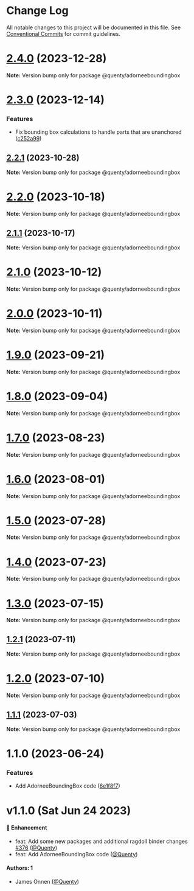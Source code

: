 # Change Log

All notable changes to this project will be documented in this file.
See [Conventional Commits](https://conventionalcommits.org) for commit guidelines.

# [2.4.0](https://github.com/Quenty/NevermoreEngine/compare/@quenty/adorneeboundingbox@2.3.0...@quenty/adorneeboundingbox@2.4.0) (2023-12-28)

**Note:** Version bump only for package @quenty/adorneeboundingbox





# [2.3.0](https://github.com/Quenty/NevermoreEngine/compare/@quenty/adorneeboundingbox@2.2.1...@quenty/adorneeboundingbox@2.3.0) (2023-12-14)


### Features

* Fix bounding box calculations to handle parts that are unanchored ([c252a99](https://github.com/Quenty/NevermoreEngine/commit/c252a99bbb1ba76bf86ec73a0fe80d0cf057309b))





## [2.2.1](https://github.com/Quenty/NevermoreEngine/compare/@quenty/adorneeboundingbox@2.2.0...@quenty/adorneeboundingbox@2.2.1) (2023-10-28)

**Note:** Version bump only for package @quenty/adorneeboundingbox





# [2.2.0](https://github.com/Quenty/NevermoreEngine/compare/@quenty/adorneeboundingbox@2.1.1...@quenty/adorneeboundingbox@2.2.0) (2023-10-18)

**Note:** Version bump only for package @quenty/adorneeboundingbox





## [2.1.1](https://github.com/Quenty/NevermoreEngine/compare/@quenty/adorneeboundingbox@2.1.0...@quenty/adorneeboundingbox@2.1.1) (2023-10-17)

**Note:** Version bump only for package @quenty/adorneeboundingbox





# [2.1.0](https://github.com/Quenty/NevermoreEngine/compare/@quenty/adorneeboundingbox@2.0.0...@quenty/adorneeboundingbox@2.1.0) (2023-10-12)

**Note:** Version bump only for package @quenty/adorneeboundingbox





# [2.0.0](https://github.com/Quenty/NevermoreEngine/compare/@quenty/adorneeboundingbox@1.9.0...@quenty/adorneeboundingbox@2.0.0) (2023-10-11)

**Note:** Version bump only for package @quenty/adorneeboundingbox





# [1.9.0](https://github.com/Quenty/NevermoreEngine/compare/@quenty/adorneeboundingbox@1.8.0...@quenty/adorneeboundingbox@1.9.0) (2023-09-21)

**Note:** Version bump only for package @quenty/adorneeboundingbox





# [1.8.0](https://github.com/Quenty/NevermoreEngine/compare/@quenty/adorneeboundingbox@1.7.0...@quenty/adorneeboundingbox@1.8.0) (2023-09-04)

**Note:** Version bump only for package @quenty/adorneeboundingbox





# [1.7.0](https://github.com/Quenty/NevermoreEngine/compare/@quenty/adorneeboundingbox@1.6.0...@quenty/adorneeboundingbox@1.7.0) (2023-08-23)

**Note:** Version bump only for package @quenty/adorneeboundingbox





# [1.6.0](https://github.com/Quenty/NevermoreEngine/compare/@quenty/adorneeboundingbox@1.5.0...@quenty/adorneeboundingbox@1.6.0) (2023-08-01)

**Note:** Version bump only for package @quenty/adorneeboundingbox





# [1.5.0](https://github.com/Quenty/NevermoreEngine/compare/@quenty/adorneeboundingbox@1.4.0...@quenty/adorneeboundingbox@1.5.0) (2023-07-28)

**Note:** Version bump only for package @quenty/adorneeboundingbox





# [1.4.0](https://github.com/Quenty/NevermoreEngine/compare/@quenty/adorneeboundingbox@1.3.0...@quenty/adorneeboundingbox@1.4.0) (2023-07-23)

**Note:** Version bump only for package @quenty/adorneeboundingbox





# [1.3.0](https://github.com/Quenty/NevermoreEngine/compare/@quenty/adorneeboundingbox@1.2.1...@quenty/adorneeboundingbox@1.3.0) (2023-07-15)

**Note:** Version bump only for package @quenty/adorneeboundingbox





## [1.2.1](https://github.com/Quenty/NevermoreEngine/compare/@quenty/adorneeboundingbox@1.2.0...@quenty/adorneeboundingbox@1.2.1) (2023-07-11)

**Note:** Version bump only for package @quenty/adorneeboundingbox





# [1.2.0](https://github.com/Quenty/NevermoreEngine/compare/@quenty/adorneeboundingbox@1.1.1...@quenty/adorneeboundingbox@1.2.0) (2023-07-10)

**Note:** Version bump only for package @quenty/adorneeboundingbox





## [1.1.1](https://github.com/Quenty/NevermoreEngine/compare/@quenty/adorneeboundingbox@1.1.0...@quenty/adorneeboundingbox@1.1.1) (2023-07-03)

**Note:** Version bump only for package @quenty/adorneeboundingbox





# 1.1.0 (2023-06-24)


### Features

* Add AdorneeBoundingBox code ([6e1f8f7](https://github.com/Quenty/NevermoreEngine/commit/6e1f8f72394cc788d558b56720c04f1ec155f3c9))





# v1.1.0 (Sat Jun 24 2023)

#### 🚀 Enhancement

- feat: Add some new packages and additional ragdoll binder changes [#376](https://github.com/Quenty/NevermoreEngine/pull/376) ([@Quenty](https://github.com/Quenty))
- feat: Add AdorneeBoundingBox code ([@Quenty](https://github.com/Quenty))

#### Authors: 1

- James Onnen ([@Quenty](https://github.com/Quenty))
